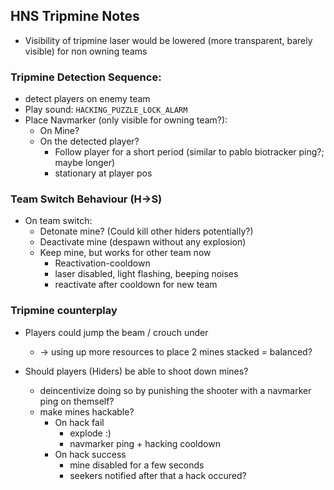 ## HNS Tripmine Notes

* Visibility of tripmine laser would be lowered (more transparent, barely visible) for non owning teams

### Tripmine Detection Sequence:

* detect players on enemy team
* Play sound: `HACKING_PUZZLE_LOCK_ALARM`
* Place Navmarker (only visible for owning team?):
    - On Mine?
    - On the detected player?
        - Follow player for a short period (similar to pablo biotracker ping?; maybe longer)
        - stationary at player pos

### Team Switch Behaviour (H->S)

* On team switch:
    - Detonate mine? (Could kill other hiders potentially?)
    - Deactivate mine (despawn without any explosion)
    - Keep mine, but works for other team now
        * Reactivation-cooldown
        * laser disabled, light flashing, beeping noises
        * reactivate after cooldown for new team

### Tripmine counterplay

* Players could jump the beam / crouch under
    * -> using up more resources to place 2 mines stacked = balanced?

* Should players (Hiders) be able to shoot down mines?
    - deincentivize doing so by punishing the shooter with a navmarker ping on themself?
    - make mines hackable?
        * On hack fail
            - explode :)
            - navmarker ping + hacking cooldown
        * On hack success
            * mine disabled for a few seconds
            * seekers notified after that a hack occured?